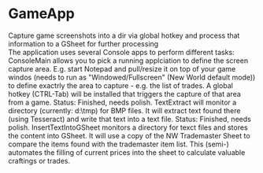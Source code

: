# GameApp
Capture game screenshots into a dir via global hotkey and process that information to a GSheet for further processing<br/>
The application uses several Console apps to perform different tasks:
ConsoleMain allows you to pick a running applciation to define the screen capture area. E.g. start Notepad and pull/resize it on top of your game windos (needs to run as "Windowed/Fullscreen" (New World default mode)) to define exactrly the area to capture - e.g. the list of trades. A global hotkey (CTRL-Tab) will be installed that triggers the capture of that area from a game. Status: Finished, needs polish.
TextExtract will monitor a directory (currently: d:\tmp) for BMP files. It will extract text found there (using Tesseract) and write that text into a text file. Status: Finished, needs polish.
InsertTextIntoGSheet monitors a directory for texct files and stores the content into GSheet. It will use a copy of the NW Trademaster Sheet to compare the items found with the trademaster item list. This (semi-) automates the filling of current prices into the sheet to calculate valuable craftings or trades.


